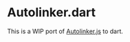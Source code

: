 Autolinker.dart
===============

This is a WIP port of
[Autolinker.js](https://github.com/gregjacobs/Autolinker.js/) to dart.
